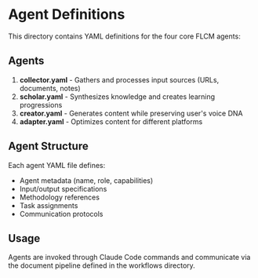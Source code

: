 # Agent Definitions

This directory contains YAML definitions for the four core FLCM agents:

## Agents

1. **collector.yaml** - Gathers and processes input sources (URLs, documents, notes)
2. **scholar.yaml** - Synthesizes knowledge and creates learning progressions
3. **creator.yaml** - Generates content while preserving user's voice DNA
4. **adapter.yaml** - Optimizes content for different platforms

## Agent Structure

Each agent YAML file defines:
- Agent metadata (name, role, capabilities)
- Input/output specifications
- Methodology references
- Task assignments
- Communication protocols

## Usage

Agents are invoked through Claude Code commands and communicate via the document pipeline defined in the workflows directory.